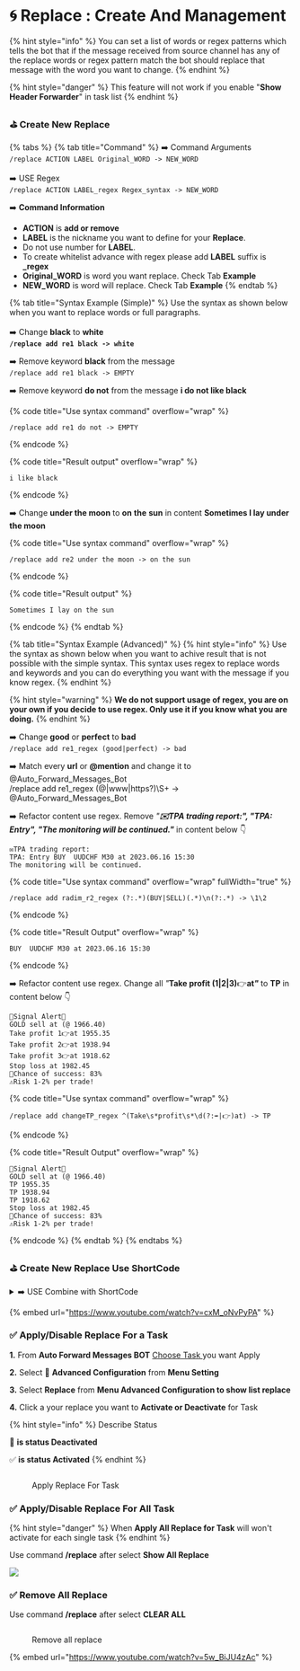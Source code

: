 # 🌀 Replace : Create And Management

{% hint style="info" %}
You can set a list of words or regex patterns which tells the bot that if the message received from source channel has any of the replace words or regex pattern match the bot should replace that message with the word you want to change.
{% endhint %}

{% hint style="danger" %}
This feature will not work if you enable "**Show Header Forwarder**" in task list
{% endhint %}

### ⛳️ Create New Replace

{% tabs %}
{% tab title="Command" %}
➡️ Command Arguments\
`/replace ACTION LABEL Original_WORD -> NEW_WORD`\
\
➡️ USE Regex\
`/replace ACTION LABEL_regex Regex_syntax -> NEW_WORD`

➡️ **Command Information**

* **ACTION**  is **add or remove**
* **LABEL** is the nickname you want to define for your **Replace**.
* Do not use number for **LABEL**.&#x20;
* To create whitelist advance with regex please add **LABEL** suffix is **\_regex**
* **Original\_WORD** is word you want replace. Check Tab **Example**
* **NEW\_WORD** is  word will replace. Check Tab **Example**
{% endtab %}

{% tab title="Syntax Example (Simple)" %}
Use the syntax as shown below when you want to replace words or full paragraphs.\
\
➡️ Change **black** to **white**\
**`/replace add re1 black -> white`**

➡️ Remove keyword **black** from the message\
`/replace add re1 black -> EMPTY`

➡️ Remove keyword **do not** from the message **i do not like black**

{% code title="Use syntax command" overflow="wrap" %}
```
/replace add re1 do not -> EMPTY
```
{% endcode %}

{% code title="Result output" overflow="wrap" %}
```
i like black
```
{% endcode %}

➡️ Change **under the moon** to **on** **the** **sun** in content **Sometimes I lay under the moon**

{% code title="Use syntax command" overflow="wrap" %}
```
/replace add re2 under the moon -> on the sun
```
{% endcode %}

{% code title="Result output" %}
```
Sometimes I lay on the sun
```
{% endcode %}
{% endtab %}

{% tab title="Syntax Example (Advanced)" %}
{% hint style="info" %}
Use the syntax as shown below when you want to achive result that is not possible with the simple syntax. This syntax uses regex to replace words and keywords and you can do everything you want with the message if you know regex.
{% endhint %}

{% hint style="warning" %}
**We do not support usage of regex, you are on your own if you decide to use regex. Only use it if you know what you are doing.**
{% endhint %}

➡️ Change **good** or **perfect** to **bad**\
`/replace add re1_regex (good|perfect) -> bad`

➡️ Match every **url** or **@mention** and change it to @Auto\_Forward\_Messages\_Bot \
/replace add re1\_regex (@|www|https?)\S+ -> @Auto\_Forward\_Messages\_Bot

➡️ Refactor content use regex. Remove _"**✉️TPA trading report:", "TPA: Entry", "The monitoring will be continued."**_  in content below 👇

```
✉️TPA trading report:
TPA: Entry BUY  UUDCHF M30 at 2023.06.16 15:30
The monitoring will be continued.
```

{% code title="Use syntax command" overflow="wrap" fullWidth="true" %}
```
/replace add radim_r2_regex (?:.*)(BUY|SELL)(.*)\n(?:.*) -> \1\2
```
{% endcode %}

{% code title="Result Output" overflow="wrap" %}
```
BUY  UUDCHF M30 at 2023.06.16 15:30
```
{% endcode %}

➡️ Refactor content use regex. Change all _"_**Take profit (1|2|3)**👉**at**_**"**_  to **TP** in content below 👇

```
🚨Signal Alert🚨 
GOLD sell at (@ 1966.40)
Take profit 1👉at 1955.35 
Take profit 2👉at 1938.94 
Take profit 3👉at 1918.62 
Stop loss at 1982.45
🎯Chance of success: 83% 
⚠️Risk 1-2% per trade!
```

{% code title="Use syntax command" overflow="wrap" %}
```
/replace add changeTP_regex ^(Take\s*profit\s*\d(?:➡️|👉)at) -> TP
```
{% endcode %}

{% code title="Result Output" overflow="wrap" %}
```
🚨Signal Alert🚨 
GOLD sell at (@ 1966.40)
TP 1955.35 
TP 1938.94 
TP 1918.62 
Stop loss at 1982.45
🎯Chance of success: 83% 
⚠️Risk 1-2% per trade!
```
{% endcode %}
{% endtab %}
{% endtabs %}

### ⛳️ Create New Replace Use ShortCode

<details>

<summary>➡️ USE Combine with ShortCode</summary>

➡️ Command Arguments\
`/replace ACTION LABEL Original_WORD -> NEW_WORD`

✅ **Original\_WORD** is word you want replace. You can use **ShortCode**:

&#x20;  **\[\[FULL\_TEXT]]** if you want take full content in message source

✅ **NEW\_WORD** is  word will replace. You can combine with **ShortCode**:

&#x20;  **\[\[ORIGIN\_USERNAME]]** if you want to replace with the sender username

&#x20;  **\[\[ORIGIN\_USERID]]** if you want to replace with the sender userid

&#x20;  **\[\[ORIGIN\_TEXT]]** if you want to replace with original content.&#x20;

&#x20;  **\[\[ORIGIN\_NAME]]** if you want to replace with the sender name or name original channel.&#x20;

&#x20;  **\[\[ORIGIN\_POST\_ID]]** if you want replace with Post ID origin.&#x20;

&#x20;  **\[\[ORIGIN\_CHAT\_ID]]** if you want replace with CHAT ID origin.

&#x20;  **\[\[ORIGIN\_QUOTED\_TEXT]]** if you want to replace with the original post's QUOTED TEXT.

&#x20;  **\[\[ORIGIN\_NAME\_URL]]** if you want to replace with the original link.

&#x20;  **\[\[FROM\_USER]]** if you want to replace with the username of sender.

&#x20;  **\[\[SOURCE\_NAME]]** if you want to replace with forward source name.

&#x20;  **\[\[SENDER\_CHAT]]** if you want to replace with name display of sender.

&#x20;  **\[\[FORWARD\_FROM\_CHAT]]** if you want to replace with message owner name

❇️ **Example:**

Use the syntax as shown below when you want to replace words or full paragraphs.\
**Hello. How are you?**\
➡️ Change full content **Hello. How are you?** to **Hi**\
**`/replace add re1[[FULL_TEXT]]  -> Hi`**

➡️ Change **Hello. How are you?** to original content + Signature Source\
**`/replace add re1`** **`[[FULL_TEXT]]  -> [[ORIGIN_TEXT]]`**`- by`` `**`[[SOURCE_NAME]]`**

</details>

{% embed url="https://www.youtube.com/watch?v=cxM_oNvPyPA" %}

### ✅ Apply/Disable Replace For a Task

**1.**  From **Auto Forward Messages BOT** [Choose Task ](how-to-settings-for-task/)you want Apply

**2.**  Select 🔐 **Advanced Configuration** from **Menu Setting**

**3.**  Select **Replace** from **Menu Advanced Configuration to show list replace**

**4.**  Click a your replace you want to **Activate or Deactivate** for Task

{% hint style="info" %}
Describe Status

🚫  **is status Deactivated**

✅ **is status Activated**
{% endhint %}

<figure><img src="../.gitbook/assets/ezgif-1-264d1e1f9a.gif" alt=""><figcaption><p>Apply Replace For Task</p></figcaption></figure>

### ✅ Apply/Disable Replace For All Task

{% hint style="danger" %}
When **Apply All Replace for Task** will won't activate for each single task
{% endhint %}

Use command **/replace** after select **Show All Replace**

![](../.gitbook/assets/ezgif-4-52304da999.gif)

### ✅ Remove All Replace

Use command **/replace** after select **CLEAR ALL**

<figure><img src="../.gitbook/assets/removereplace.gif" alt=""><figcaption><p>Remove all replace</p></figcaption></figure>

{% embed url="https://www.youtube.com/watch?v=5w_BiJU4zAc" %}
